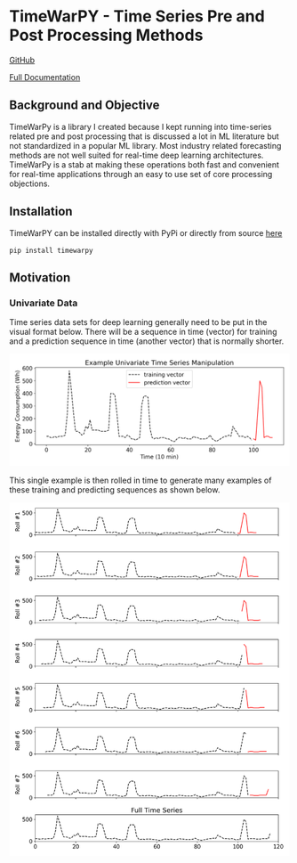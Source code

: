 # TimeWarPY - Time Series Pre and Post Processing Methods

[GitHub](https://github.com/celmore25/TimeWarPY)

[Full Documentation](https://timewarpy.readthedocs.io/en/latest/)

## Background and Objective

TimeWarPy is a library I created because I kept running into time-series related pre and post processing that is discussed a lot in ML literature but not standardized in a popular ML library. Most industry related forecasting methods are not well suited for real-time deep learning architectures. TimeWarPy is a stab at making these operations both fast and convenient for real-time applications through an easy to use set of core processing objections.

## Installation

TimeWarPY can be installed directly with PyPi or directly from source [here](https://github.com/celmore25/TimeWarPY)

```
pip install timewarpy
```

## Motivation

### Univariate Data

Time series data sets for deep learning generally need to be put in the visual format below. There will be a sequence in time (vector) for training and a prediction sequence in time (another vector) that is normally shorter.

![univariate_single](img/examples/univariate_single.png)

This single example is then rolled in time to generate many examples of these training and predicting sequences as shown below.

![univariate_multiple](img/examples/univariate_multiple.png)

